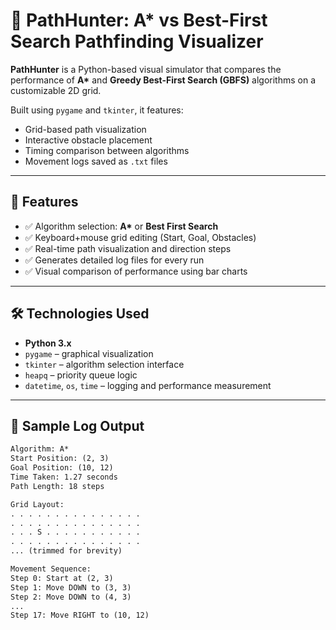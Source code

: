 # 🧭 PathHunter: A* vs Best-First Search Pathfinding Visualizer

**PathHunter** is a Python-based visual simulator that compares the performance of **A\*** and **Greedy Best-First Search (GBFS)** algorithms on a customizable 2D grid.

Built using `pygame` and `tkinter`, it features:
- Grid-based path visualization
- Interactive obstacle placement
- Timing comparison between algorithms
- Movement logs saved as `.txt` files

---

## 🚀 Features

- ✅ Algorithm selection: **A\*** or **Best First Search**
- ✅ Keyboard+mouse grid editing (Start, Goal, Obstacles)
- ✅ Real-time path visualization and direction steps
- ✅ Generates detailed log files for every run
- ✅ Visual comparison of performance using bar charts

---

## 🛠 Technologies Used

- **Python 3.x**
- `pygame` – graphical visualization
- `tkinter` – algorithm selection interface
- `heapq` – priority queue logic
- `datetime`, `os`, `time` – logging and performance measurement

---

## 🧪 Sample Log Output

```txt
Algorithm: A*
Start Position: (2, 3)
Goal Position: (10, 12)
Time Taken: 1.27 seconds
Path Length: 18 steps

Grid Layout:
. . . . . . . . . . . . . . .
. . . . . . . . . . . . . . .
. . . S . . . . . . . . . . .
. . . . . . . . . . . . . . .
... (trimmed for brevity)

Movement Sequence:
Step 0: Start at (2, 3)
Step 1: Move DOWN to (3, 3)
Step 2: Move DOWN to (4, 3)
...
Step 17: Move RIGHT to (10, 12)

